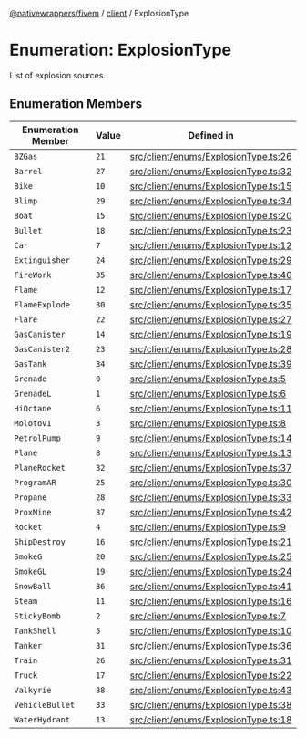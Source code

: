 [@nativewrappers/fivem](../../README.md) / [client](../README.md) / ExplosionType

# Enumeration: ExplosionType

List of explosion sources.

## Enumeration Members

| Enumeration Member | Value | Defined in |
| ------ | ------ | ------ |
| `BZGas` | `21` | [src/client/enums/ExplosionType.ts:26](https://github.com/nativewrappers/fivem/blob/76a4f0a0bbabe839eed05afc2b892d754096c3d3/src/client/enums/ExplosionType.ts#L26) |
| `Barrel` | `27` | [src/client/enums/ExplosionType.ts:32](https://github.com/nativewrappers/fivem/blob/76a4f0a0bbabe839eed05afc2b892d754096c3d3/src/client/enums/ExplosionType.ts#L32) |
| `Bike` | `10` | [src/client/enums/ExplosionType.ts:15](https://github.com/nativewrappers/fivem/blob/76a4f0a0bbabe839eed05afc2b892d754096c3d3/src/client/enums/ExplosionType.ts#L15) |
| `Blimp` | `29` | [src/client/enums/ExplosionType.ts:34](https://github.com/nativewrappers/fivem/blob/76a4f0a0bbabe839eed05afc2b892d754096c3d3/src/client/enums/ExplosionType.ts#L34) |
| `Boat` | `15` | [src/client/enums/ExplosionType.ts:20](https://github.com/nativewrappers/fivem/blob/76a4f0a0bbabe839eed05afc2b892d754096c3d3/src/client/enums/ExplosionType.ts#L20) |
| `Bullet` | `18` | [src/client/enums/ExplosionType.ts:23](https://github.com/nativewrappers/fivem/blob/76a4f0a0bbabe839eed05afc2b892d754096c3d3/src/client/enums/ExplosionType.ts#L23) |
| `Car` | `7` | [src/client/enums/ExplosionType.ts:12](https://github.com/nativewrappers/fivem/blob/76a4f0a0bbabe839eed05afc2b892d754096c3d3/src/client/enums/ExplosionType.ts#L12) |
| `Extinguisher` | `24` | [src/client/enums/ExplosionType.ts:29](https://github.com/nativewrappers/fivem/blob/76a4f0a0bbabe839eed05afc2b892d754096c3d3/src/client/enums/ExplosionType.ts#L29) |
| `FireWork` | `35` | [src/client/enums/ExplosionType.ts:40](https://github.com/nativewrappers/fivem/blob/76a4f0a0bbabe839eed05afc2b892d754096c3d3/src/client/enums/ExplosionType.ts#L40) |
| `Flame` | `12` | [src/client/enums/ExplosionType.ts:17](https://github.com/nativewrappers/fivem/blob/76a4f0a0bbabe839eed05afc2b892d754096c3d3/src/client/enums/ExplosionType.ts#L17) |
| `FlameExplode` | `30` | [src/client/enums/ExplosionType.ts:35](https://github.com/nativewrappers/fivem/blob/76a4f0a0bbabe839eed05afc2b892d754096c3d3/src/client/enums/ExplosionType.ts#L35) |
| `Flare` | `22` | [src/client/enums/ExplosionType.ts:27](https://github.com/nativewrappers/fivem/blob/76a4f0a0bbabe839eed05afc2b892d754096c3d3/src/client/enums/ExplosionType.ts#L27) |
| `GasCanister` | `14` | [src/client/enums/ExplosionType.ts:19](https://github.com/nativewrappers/fivem/blob/76a4f0a0bbabe839eed05afc2b892d754096c3d3/src/client/enums/ExplosionType.ts#L19) |
| `GasCanister2` | `23` | [src/client/enums/ExplosionType.ts:28](https://github.com/nativewrappers/fivem/blob/76a4f0a0bbabe839eed05afc2b892d754096c3d3/src/client/enums/ExplosionType.ts#L28) |
| `GasTank` | `34` | [src/client/enums/ExplosionType.ts:39](https://github.com/nativewrappers/fivem/blob/76a4f0a0bbabe839eed05afc2b892d754096c3d3/src/client/enums/ExplosionType.ts#L39) |
| `Grenade` | `0` | [src/client/enums/ExplosionType.ts:5](https://github.com/nativewrappers/fivem/blob/76a4f0a0bbabe839eed05afc2b892d754096c3d3/src/client/enums/ExplosionType.ts#L5) |
| `GrenadeL` | `1` | [src/client/enums/ExplosionType.ts:6](https://github.com/nativewrappers/fivem/blob/76a4f0a0bbabe839eed05afc2b892d754096c3d3/src/client/enums/ExplosionType.ts#L6) |
| `HiOctane` | `6` | [src/client/enums/ExplosionType.ts:11](https://github.com/nativewrappers/fivem/blob/76a4f0a0bbabe839eed05afc2b892d754096c3d3/src/client/enums/ExplosionType.ts#L11) |
| `Molotov1` | `3` | [src/client/enums/ExplosionType.ts:8](https://github.com/nativewrappers/fivem/blob/76a4f0a0bbabe839eed05afc2b892d754096c3d3/src/client/enums/ExplosionType.ts#L8) |
| `PetrolPump` | `9` | [src/client/enums/ExplosionType.ts:14](https://github.com/nativewrappers/fivem/blob/76a4f0a0bbabe839eed05afc2b892d754096c3d3/src/client/enums/ExplosionType.ts#L14) |
| `Plane` | `8` | [src/client/enums/ExplosionType.ts:13](https://github.com/nativewrappers/fivem/blob/76a4f0a0bbabe839eed05afc2b892d754096c3d3/src/client/enums/ExplosionType.ts#L13) |
| `PlaneRocket` | `32` | [src/client/enums/ExplosionType.ts:37](https://github.com/nativewrappers/fivem/blob/76a4f0a0bbabe839eed05afc2b892d754096c3d3/src/client/enums/ExplosionType.ts#L37) |
| `ProgramAR` | `25` | [src/client/enums/ExplosionType.ts:30](https://github.com/nativewrappers/fivem/blob/76a4f0a0bbabe839eed05afc2b892d754096c3d3/src/client/enums/ExplosionType.ts#L30) |
| `Propane` | `28` | [src/client/enums/ExplosionType.ts:33](https://github.com/nativewrappers/fivem/blob/76a4f0a0bbabe839eed05afc2b892d754096c3d3/src/client/enums/ExplosionType.ts#L33) |
| `ProxMine` | `37` | [src/client/enums/ExplosionType.ts:42](https://github.com/nativewrappers/fivem/blob/76a4f0a0bbabe839eed05afc2b892d754096c3d3/src/client/enums/ExplosionType.ts#L42) |
| `Rocket` | `4` | [src/client/enums/ExplosionType.ts:9](https://github.com/nativewrappers/fivem/blob/76a4f0a0bbabe839eed05afc2b892d754096c3d3/src/client/enums/ExplosionType.ts#L9) |
| `ShipDestroy` | `16` | [src/client/enums/ExplosionType.ts:21](https://github.com/nativewrappers/fivem/blob/76a4f0a0bbabe839eed05afc2b892d754096c3d3/src/client/enums/ExplosionType.ts#L21) |
| `SmokeG` | `20` | [src/client/enums/ExplosionType.ts:25](https://github.com/nativewrappers/fivem/blob/76a4f0a0bbabe839eed05afc2b892d754096c3d3/src/client/enums/ExplosionType.ts#L25) |
| `SmokeGL` | `19` | [src/client/enums/ExplosionType.ts:24](https://github.com/nativewrappers/fivem/blob/76a4f0a0bbabe839eed05afc2b892d754096c3d3/src/client/enums/ExplosionType.ts#L24) |
| `SnowBall` | `36` | [src/client/enums/ExplosionType.ts:41](https://github.com/nativewrappers/fivem/blob/76a4f0a0bbabe839eed05afc2b892d754096c3d3/src/client/enums/ExplosionType.ts#L41) |
| `Steam` | `11` | [src/client/enums/ExplosionType.ts:16](https://github.com/nativewrappers/fivem/blob/76a4f0a0bbabe839eed05afc2b892d754096c3d3/src/client/enums/ExplosionType.ts#L16) |
| `StickyBomb` | `2` | [src/client/enums/ExplosionType.ts:7](https://github.com/nativewrappers/fivem/blob/76a4f0a0bbabe839eed05afc2b892d754096c3d3/src/client/enums/ExplosionType.ts#L7) |
| `TankShell` | `5` | [src/client/enums/ExplosionType.ts:10](https://github.com/nativewrappers/fivem/blob/76a4f0a0bbabe839eed05afc2b892d754096c3d3/src/client/enums/ExplosionType.ts#L10) |
| `Tanker` | `31` | [src/client/enums/ExplosionType.ts:36](https://github.com/nativewrappers/fivem/blob/76a4f0a0bbabe839eed05afc2b892d754096c3d3/src/client/enums/ExplosionType.ts#L36) |
| `Train` | `26` | [src/client/enums/ExplosionType.ts:31](https://github.com/nativewrappers/fivem/blob/76a4f0a0bbabe839eed05afc2b892d754096c3d3/src/client/enums/ExplosionType.ts#L31) |
| `Truck` | `17` | [src/client/enums/ExplosionType.ts:22](https://github.com/nativewrappers/fivem/blob/76a4f0a0bbabe839eed05afc2b892d754096c3d3/src/client/enums/ExplosionType.ts#L22) |
| `Valkyrie` | `38` | [src/client/enums/ExplosionType.ts:43](https://github.com/nativewrappers/fivem/blob/76a4f0a0bbabe839eed05afc2b892d754096c3d3/src/client/enums/ExplosionType.ts#L43) |
| `VehicleBullet` | `33` | [src/client/enums/ExplosionType.ts:38](https://github.com/nativewrappers/fivem/blob/76a4f0a0bbabe839eed05afc2b892d754096c3d3/src/client/enums/ExplosionType.ts#L38) |
| `WaterHydrant` | `13` | [src/client/enums/ExplosionType.ts:18](https://github.com/nativewrappers/fivem/blob/76a4f0a0bbabe839eed05afc2b892d754096c3d3/src/client/enums/ExplosionType.ts#L18) |
